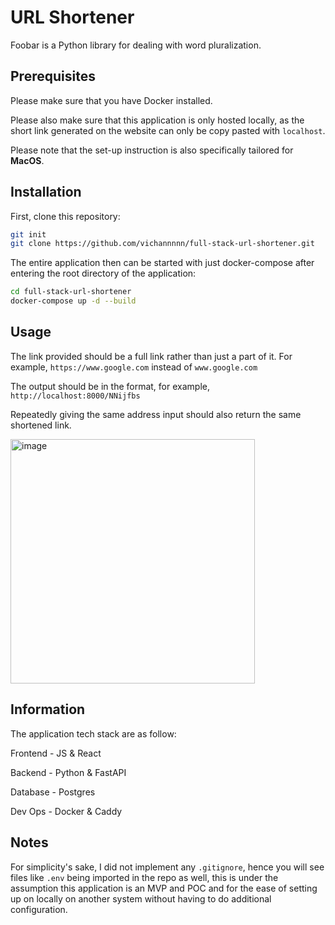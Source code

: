 # URL Shortener

Foobar is a Python library for dealing with word pluralization.

## Prerequisites

Please make sure that you have Docker installed. 

Please also make sure that this application is only hosted locally, as the short link generated on the website can only be copy pasted with `localhost`.

Please note that the set-up instruction is also specifically tailored for **MacOS**.

## Installation

First, clone this repository:

```bash
git init
git clone https://github.com/vichannnnn/full-stack-url-shortener.git
```

The entire application then can be started with just docker-compose after entering the root directory of the application:

```bash
cd full-stack-url-shortener
docker-compose up -d --build
```

## Usage

The link provided should be a full link rather than just a part of it. For example, `https://www.google.com` instead of `www.google.com`

The output should be in the format, for example, `http://localhost:8000/NNijfbs`

Repeatedly giving the same address input should also return the same shortened link.

<img width="391" alt="image" src="https://user-images.githubusercontent.com/54580948/194596838-e69446d3-65a2-4d43-8deb-6ce7154181c2.png">


## Information

The application tech stack are as follow:

Frontend - JS & React 

Backend - Python & FastAPI

Database - Postgres

Dev Ops - Docker & Caddy



## Notes
For simplicity's sake, I did not implement any `.gitignore`, hence you will see files like `.env` being imported in the repo as well, this is under the assumption this application is an MVP and POC and for the ease of setting up on locally on another system without having to do additional configuration.
